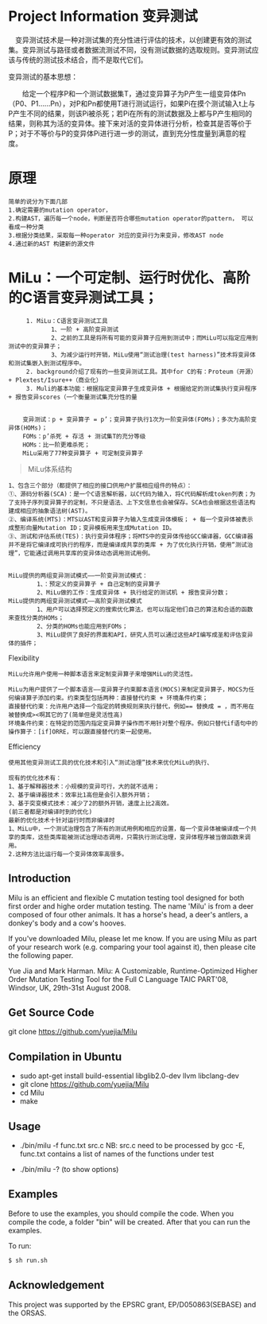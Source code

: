 # Project Information 变异测试

　变异测试技术是一种对测试集的充分性进行评估的技术，以创建更有效的测试集。变异测试与路径或者数据流测试不同，没有测试数据的选取规则。变异测试应该与传统的测试技术结合，而不是取代它们。
 
 变异测试的基本思想：
 
　　给定一个程序P和一个测试数据集T，通过变异算子为P产生一组变异体Pn（P0、P1……Pn），对P和Pn都使用T进行测试运行，如果Pi在摸个测试输入t上与P产生不同的结果，则该Pi被杀死；若Pi在所有的测试数据及上都与P产生相同的结果，则称其为活的变异体。接下来对活的变异体进行分析，检查其是否等价于P；对于不等价与P的变异体Pi进行进一步的测试，直到充分性度量到满意的程度。

# 原理
    简单的说分为下面几部
    1.确定需要的mutation operator，
    2.构建AST，遍历每一个node，判断是否符合哪些mutation operator的pattern， 可以看成一种分类
    3.根据分类结果，采取每一种operator 对应的变异行为来变异，修改AST node
    4.通过新的AST 构建新的源文件

# MiLu：一个可定制、运行时优化、高阶的C语言变异测试工具； 

         1. MiLu：C语言变异测试工具 
                1、一阶 + 高阶变异测试 
                2、之前的工具是将所有可能的变异算子应用到测试中；而MiLu可以指定应用到测试中的变异算子； 
                3、为减少运行时开销，MiLu使用“测试治理(test harness)”技术将变异体和测试集嵌入到测试程序中。 
         2. background介绍了现有的一些变异测试工具。其中for C的有：Proteum（开源） + Plextest/Isure++（商业化）  
         3. Muli的基本功能：根据指定变异算子生成变异体 + 根据给定的测试集执行变异程序 + 报告变异scores（一个衡量测试集充分性的量


        变异测试：p + 变异算子 = p’；变异算子执行1次为一阶变异体(FOMs)；多次为高阶变异体(HOMs)；
        FOMs：p’杀死 + 存活 + 测试集T的充分等级
        HOMs：比一阶更难杀死；
        MiLu采用了77种变异算子 + 可定制变异算子

> MiLu体系结构

    1、包含三个部分（都提供了相应的接口供用户扩展相应组件的特点）： 
    ①、源码分析器(SCA)：是一个C语言解析器，以C代码为输入，将C代码解析成token列表；为了支持子序列变异算子的定制，不只是语法、上下文信息也会被保存。SCA也会根据这些语法构建成相应的抽象语法树(AST)。 
    ②、编译系统(MTS)：MTS以AST和变异算子为输入生成变异体模板； + 每一个变异体被表示成整形向量Mutation ID；变异模板用来生成Mutation ID。 
    ③、测试和评估系统(TES)：执行变异体程序；将MTS中的变异体传给GCC编译器，GCC编译器并不是将它编译成可执行的程序，而是编译成共享的类库 + 为了优化执行开销，使用“测试治理”，它能通过调用共享库的变异体动态调用测试用例。


    MiLu提供的两组变异测试模式——一阶变异测试模式： 
            1、：预定义的变异算子 + 自己定制的变异算子 
            2、MiLu做的工作：生成变异体 + 执行给定的测试机 + 报告变异分数；
    MiLu提供的两组变异测试模式——高阶变异测试模式 
            1、用户可以选择预定义的搜索优化算法，也可以指定他们自己的算法和合适的函数来查找分类的HOMs； 
            2、分类的HOMs也能应用到FOMs； 
            3、MiLu提供了良好的界面和API，研究人员可以通过这些API编写成圣和评估变异体的插件；

Flexibility

    MiLu允许用户使用一种脚本语言来定制变异算子来增强MiLu的灵活性。

    MiLu为用户提供了一个脚本语言——变异算子约束脚本语言(MOCS)来制定变异算子，MOCS为任何编译算子添加约束。约束类型包括两种：直接替代约束 + 环境条件约束；
    直接替代约束：允许用户选择一个指定的转换规则来执行替代，例如== 替换成 = ，而不用在被替换成><啊其它的了(简单但是灵活性高)
    环境条件约束：在特定的范围内指定变异算子操作而不用针对整个程序。例如只替代if语句中的操作算子：[if]ORRE，可以跟直接替代约束一起使用。




Efficiency

    使用其他变异测试工具的优化技术和引入“测试治理”技术来优化MiLu的执行、

    现有的优化技术有： 
    1、基于解释器技术：小规模的变异可行，大的就不适用； 
    2、基于编译器技术：效率比1高但是会引入额外开销； 
    3、基于突变模式技术：减少了2的额外开销，速度上比2高效。 
    (前三者都是对编译时到的优化)
    最新的优化技术十针对运行时而非编译时 
    1、MiLu中，一个测试治理包含了所有的测试用例和相应的设置，每一个变异体被编译成一个共享的类库，这些类库能被测试治理动态调用，只需执行测试治理，变异体程序被当做函数来调用。 
    2.这种方法比运行每一个变异体效率高很多。


## Introduction

Milu is an efficient and flexible C mutation testing tool designed for
both first order and highe order mutation testing. The name 'Milu' is
from a deer composed of four other animals. It has a horse's head, a
deer's antlers, a donkey's body and a cow's hooves.

If you've downloaded Milu, please let me know. If you are using Milu as
part of your research work (e.g. comparing your tool against it), then
please cite the following paper.

Yue Jia and Mark Harman. Milu: A Customizable, Runtime-Optimized Higher
Order Mutation Testing Tool for the Full C Language TAIC PART'08,
Windsor, UK, 29th-31st August 2008.

## Get Source Code 

git clone https://github.com/yuejia/Milu 

## Compilation in Ubuntu

- sudo apt-get install build-essential libglib2.0-dev llvm libclang-dev
- git clone https://github.com/yuejia/Milu
- cd Milu
- make

## Usage 
- ./bin/milu -f func.txt src.c 
NB: src.c need to be processed by gcc -E, func.txt contains a list of names of the functions under test

- ./bin/milu -? (to show options)

## Examples

Before to use the examples, you should compile the code. When you compile the code, a folder "bin" will be created. After that you can run the examples.

To run:

```sh
$ sh run.sh
```

## Acknowledgement

This project was supported by the EPSRC grant, EP/D050863(SEBASE) and
the ORSAS.
